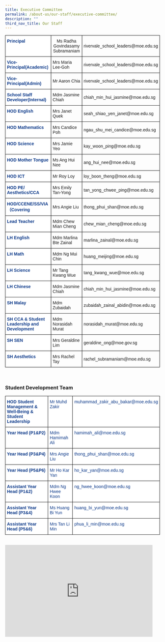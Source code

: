 ```yaml
---
title: Executive Committee
permalink: /about-us/our-staff/executive-committee/
description: ""
third_nav_title: Our Staff
---
```

<table class="tg">
<thead>
  <tr>
    <th class="tg-ifvt">Principal<br></th>
    <th class="tg-l7h4">Ms Radha Govindasamy Subramaniam<br></th>
    <th class="tg-l7h4">rivervale_school_leaders@moe.edu.sg<br></th>
  </tr>
</thead>
<tbody>
  <tr>
    <td class="tg-ifvt">Vice-Principal(Academic)</td>
    <td class="tg-l7h4">Mrs Maria Lee-Goh<br></td>
    <td class="tg-l7h4">rivervale_school_leaders@moe.edu.sg<br></td>
  </tr>
  <tr>
    <td class="tg-ifvt">Vice-Principal(Admin)</td>
    <td class="tg-l7h4">Mr Aaron Chia<br></td>
    <td class="tg-l7h4">rivervale_school_leaders@moe.edu.sg<br></td>
  </tr>
  <tr>
    <td class="tg-ifvt">School Staff Developer(Internal)</td>
    <td class="tg-l7h4">Mdm Jasmine Chiah<br></td>
    <td class="tg-l7h4">chiah_min_hui_jasmine@moe.edu.sg<br></td>
  </tr>
  <tr>
    <td class="tg-ifvt">HOD English<br></td>
    <td class="tg-l7h4">Mrs Janet Quek<br></td>
    <td class="tg-l7h4">seah_shiao_yen_janet@moe.edu.sg<br></td>
  </tr>
  <tr>
    <td class="tg-ifvt">HOD Mathematics<br></td>
    <td class="tg-l7h4">Mrs Candice Poh<br></td>
    <td class="tg-l7h4">ngau_shu_mei_candice@moe.edu.sg<br></td>
  </tr>
  <tr>
    <td class="tg-ifvt">HOD Science<br></td>
    <td class="tg-l7h4">Mrs Jamie Yeo<br></td>
    <td class="tg-l7h4">kay_woon_ping@moe.edu.sg<br></td>
  </tr>
  <tr>
    <td class="tg-ifvt">HOD Mother Tongue<br></td>
    <td class="tg-l7h4">Ms Ang Hui Nee<br></td>
    <td class="tg-l7h4">ang_hui_nee@moe.edu.sg<br></td>
  </tr>
  <tr>
    <td class="tg-ifvt">HOD ICT<br></td>
    <td class="tg-l7h4">Mr Roy Loy<br></td>
    <td class="tg-l7h4">loy_boon_theng@moe.edu.sg<br></td>
  </tr>
  <tr>
    <td class="tg-ifvt">HOD PE/ Aesthetics/CCA<br></td>
    <td class="tg-l7h4">Mrs Emily Tan-Yong<br></td>
    <td class="tg-l7h4">tan_yong_chwee_ping@moe.edu.sg<br></td>
  </tr>
  <tr>
    <td class="tg-ifvt">HOD/CCENE/SS/VIA（Covering</td>
    <td class="tg-l7h4">Mrs Angie Liu<br></td>
    <td class="tg-l7h4">thong_phui_shan@moe.edu.sg<br></td>
  </tr>
  <tr>
    <td class="tg-ifvt">Lead Teacher<br></td>
    <td class="tg-l7h4">Mdm Chew Mian Cheng<br></td>
    <td class="tg-l7h4">chew_mian_cheng@moe.edu.sg<br></td>
  </tr>
  <tr>
    <td class="tg-ifvt">LH English<br></td>
    <td class="tg-l7h4">Mdm Marlina Bte Zainal<br></td>
    <td class="tg-l7h4">marlina_zainal@moe.edu.sg<br></td>
  </tr>
  <tr>
    <td class="tg-ifvt">LH Math<br></td>
    <td class="tg-l7h4">Mdm Ng Mui Chin<br></td>
    <td class="tg-l7h4">huang_meijing@moe.edu.sg<br></td>
  </tr>
  <tr>
    <td class="tg-ifvt">LH Science<br></td>
    <td class="tg-l7h4">Mr Tang Kwang Wue<br></td>
    <td class="tg-l7h4">tang_kwang_wue@moe.edu.sg<br></td>
  </tr>
  <tr>
    <td class="tg-ifvt">LH Chinese<br></td>
    <td class="tg-l7h4">Mdm Jasmine Chiah<br></td>
    <td class="tg-l7h4">chiah_min_hui_jasmine@moe.edu.sg<br></td>
  </tr>
  <tr>
    <td class="tg-ifvt">SH Malay<br></td>
    <td class="tg-l7h4">Mdm Zubaidah<br></td>
    <td class="tg-l7h4">zubaidah_zainal_abidin@moe.edu.sg<br></td>
  </tr>
  <tr>
    <td class="tg-ifvt">SH CCA &amp; Student Leadership and Development<br></td>
    <td class="tg-l7h4">Mdm Norasidah Murat<br></td>
    <td class="tg-l7h4">norasidah_murat@moe.edu.sg<br></td>
  </tr>
  <tr>
    <td class="tg-ifvt">SH SEN<br></td>
    <td class="tg-l7h4">Mrs Geraldine Lim<br></td>
    <td class="tg-l7h4">geraldine_ong@moe.gov.sg<br></td>
  </tr>
  <tr>
    <td class="tg-ifvt">SH Aesthetics<br></td>
    <td class="tg-l7h4">Mrs Rachel Tay<br></td>
    <td class="tg-l7h4">rachel_subramaniam@moe.edu.sg</td>
  </tr>
</tbody>
</table><br>

### Student Development Team

<style type="text/css">
.tg  {border-collapse:collapse;border-spacing:0;}
.tg td{border-color:black;border-style:solid;border-width:1px;font-family:Arial, sans-serif;font-size:14px;
  overflow:hidden;padding:10px 5px;word-break:normal;}
.tg th{border-color:black;border-style:solid;border-width:1px;font-family:Arial, sans-serif;font-size:14px;
  font-weight:normal;overflow:hidden;padding:10px 5px;word-break:normal;}
.tg .tg-ifvt{background-color:#FFF;color:#0C3989;font-weight:bold;text-align:left;vertical-align:top}
.tg .tg-vvbc{background-color:#FFF;color:#0C3989;text-align:left;vertical-align:top}
</style>
<table class="tg">
<thead>
  <tr>
    <th class="tg-ifvt">HOD Student Management &amp; Well-Being &amp; Student Leadership</th>
    <th class="tg-vvbc">Mr Muhd Zakir</th>
    <th class="tg-vvbc">muhammad_zakir_abu_bakar@moe.edu.sg</th>
  </tr>
</thead>
<tbody>
  <tr>
    <td class="tg-ifvt">Year Head (P1&amp;P2)</td>
    <td class="tg-vvbc">Mdm Hamimah Ali</td>
    <td class="tg-vvbc">hamimah_ali@moe.edu.sg</td>
  </tr>
  <tr>
    <td class="tg-ifvt">Year Head (P3&amp;P4)</td>
    <td class="tg-vvbc">Mrs Angie Liu</td>
    <td class="tg-vvbc">thong_phui_shan@moe.edu.sg</td>
  </tr>
  <tr>
    <td class="tg-ifvt">Year Head (P5&amp;P6)</td>
    <td class="tg-vvbc">Mr Ho Kar Yan</td>
    <td class="tg-vvbc">ho_kar_yan@moe.edu.sg</td>
  </tr>
  <tr>
    <td class="tg-ifvt">Assistant Year Head (P1&amp;2)</td>
    <td class="tg-vvbc">Mdm Ng Hwee Koon</td>
    <td class="tg-vvbc">ng_hwee_koon@moe.edu.sg</td>
  </tr>
  <tr>
    <td class="tg-ifvt">Assistant Year Head (P3&amp;4)</td>
    <td class="tg-vvbc">Ms Huang Bi Yun</td>
    <td class="tg-vvbc">huang_bi_yun@moe.edu.sg</td>
  </tr>
  <tr>
    <td class="tg-ifvt">Assistant Year Head (P5&amp;6)</td>
    <td class="tg-vvbc">Mrs Tan Li Min</td>
    <td class="tg-vvbc">phua_li_min@moe.edu.sg</td>
  </tr>
</tbody>
</table><br>

<iframe allowfullscreen="true" height="299" width="480" frameborder="0" src="https://docs.google.com/presentation/d/e/2PACX-1vRso-nWfyWkpRNIx_HREpPZij6j9sKu2gQ_EHD3mcdoVdp02cCb7ckfyLhqxQAQFM2ZhR2tG6n0XZKC/embed?start=false&amp;loop=false&amp;delayms=3000"></iframe>